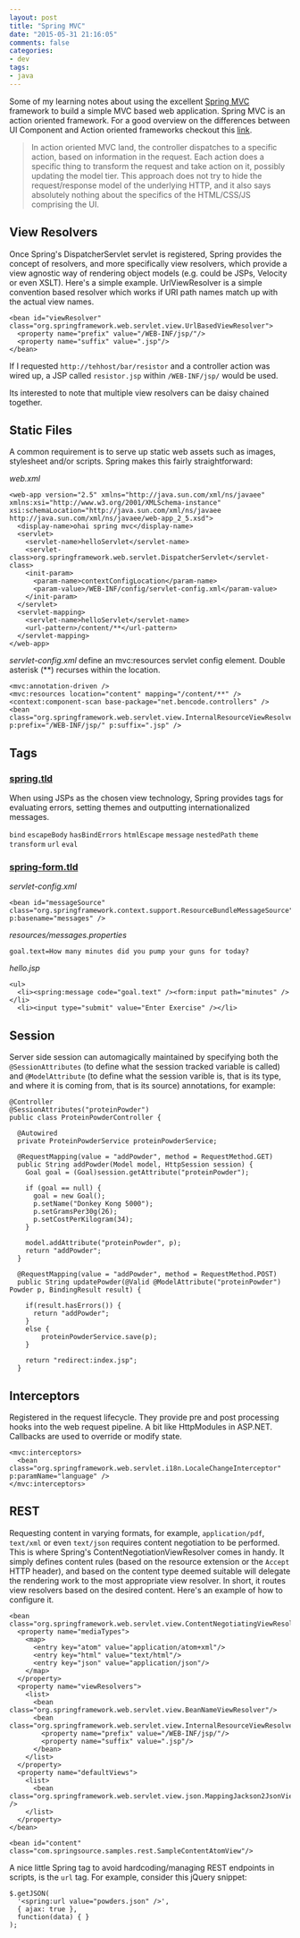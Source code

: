 ```yaml
---
layout: post
title: "Spring MVC"
date: "2015-05-31 21:16:05"
comments: false
categories:
- dev
tags:
- java
---
```


Some of my learning notes about using the excellent [Spring MVC](https://spring.io/guides/gs/serving-web-content/) framework to build a simple MVC based web application. Spring MVC is an action oriented framework. For a good overview on the differences between UI Component and Action oriented frameworks checkout this [link](http://www.oracle.com/technetwork/articles/java/mvc-2280472.html).

> In action oriented MVC land, the controller dispatches to a specific action, based on information in the request. Each action does a specific thing to transform the request and take action on it, possibly updating the model tier. This approach does not try to hide the request/response model of the underlying HTTP, and it also says absolutely nothing about the specifics of the HTML/CSS/JS comprising the UI.


## View Resolvers

Once Spring's DispatcherServlet servlet is registered, Spring provides the concept of resolvers, and more specifically view resolvers, which provide a view agnostic way of rendering object models (e.g. could be JSPs, Velocity or even XSLT). Here's a simple example. UrlViewResolver is a simple convention based resolver which works if URI path names match up with the actual view names.

    <bean id="viewResolver" class="org.springframework.web.servlet.view.UrlBasedViewResolver">
      <property name="prefix" value="/WEB-INF/jsp/"/>
      <property name="suffix" value=".jsp"/>
    </bean>

If I requested `http://tehhost/bar/resistor` and a controller action was wired up, a JSP called `resistor.jsp` within `/WEB-INF/jsp/` would be used.

Its interested to note that multiple view resolvers can be daisy chained together.


## Static Files

A common requirement is to serve up static web assets such as images, stylesheet and/or scripts. Spring makes this fairly straightforward:


*web.xml*

    <web-app version="2.5" xmlns="http://java.sun.com/xml/ns/javaee" xmlns:xsi="http://www.w3.org/2001/XMLSchema-instance" xsi:schemaLocation="http://java.sun.com/xml/ns/javaee http://java.sun.com/xml/ns/javaee/web-app_2_5.xsd">    
      <display-name>ohai spring mvc</display-name>
      <servlet>
        <servlet-name>helloServlet</servlet-name>
        <servlet-class>org.springframework.web.servlet.DispatcherServlet</servlet-class>
        <init-param>
          <param-name>contextConfigLocation</param-name>
          <param-value>/WEB-INF/config/servlet-config.xml</param-value>
        </init-param>
      </servlet>
      <servlet-mapping>
        <servlet-name>helloServlet</servlet-name>
        <url-pattern>/content/**</url-pattern>
      </servlet-mapping>
    </web-app>

*servlet-config.xml* define an mvc:resources servlet config element. Double asterisk (**) recurses within the location.

<beans
  xmlns="http://www.springframework.org/schema/beans"
  xmlns:p="http://www.springframework.org/schema/p"
  xmlns:xsi="http://www.w3.org/2001/XMLSchema-instance"
  xmlns:context="http://www.springframework.org/schema/context"
  xmlns:mvc="http://www.springframework.org/schema/mvc"
  xsi:schemaLocation="http://www.springframework.org/schema/beans http://www.springframework.org/schema/beans/spring-beans-2.5.xsd http://www.springframework.org/schema/aop http://www.springframework.org/schema/aop/spring-aop-2.5.xsd http://www.springframework.org/schema/context http://www.springframework.org/schema/context/spring-context-2.5.xsd http://www.springframework.org/schema/tx http://www.springframework.org/schema/tx/spring-tx-2.5.xsd http://www.springframework.org/schema/mvc http://www.springframework.org/schema/mvc/spring-mvc.xsd">

    <mvc:annotation-driven />
    <mvc:resources location="content" mapping="/content/**" />
    <context:component-scan base-package="net.bencode.controllers" />
    <bean class="org.springframework.web.servlet.view.InternalResourceViewResolver" p:prefix="/WEB-INF/jsp/" p:suffix=".jsp" />
</beans>





## Tags

### [spring.tld](http://static.springsource.org/spring/docs/current/spring-framework-reference/html/spring.tld.html)

When using JSPs as the chosen view technology, Spring provides tags for evaluating errors, setting themes and outputting internationalized messages.

`bind`
`escapeBody`
`hasBindErrors`
`htmlEscape`
`message`
`nestedPath`
`theme`
`transform`
`url`
`eval`

### [spring-form.tld](http://static.springsource.org/spring/docs/current/spring-framework-reference/html/spring-form.tld.html)


*servlet-config.xml*

    <bean id="messageSource" class="org.springframework.context.support.ResourceBundleMessageSource" p:basename="messages" />

*resources/messages.properties*

    goal.text=How many minutes did you pump your guns for today?

*hello.jsp*

    <ul>
      <li><spring:message code="goal.text" /><form:input path="minutes" /></li>
      <li><input type="submit" value="Enter Exercise" /></li>


## Session

Server side session can automagically maintained by specifying both the `@SessionAttributes` (to define what the session tracked variable is called) and `@ModelAttribute` (to define what the session varible is, that is its type, and where it is coming from, that is its source) annotations, for example:

    @Controller
    @SessionAttributes("proteinPowder")
    public class ProteinPowderController {
    
      @Autowired
      private ProteinPowderService proteinPowderService;
    
      @RequestMapping(value = "addPowder", method = RequestMethod.GET)
      public String addPowder(Model model, HttpSession session) {
        Goal goal = (Goal)session.getAttribute("proteinPowder");

        if (goal == null) {
          goal = new Goal();
          p.setName("Donkey Kong 5000");
          p.setGramsPer30g(26);
          p.setCostPerKilogram(34);
        }

        model.addAttribute("proteinPowder", p);
        return "addPowder";
      }
      
      @RequestMapping(value = "addPowder", method = RequestMethod.POST)
      public String updatePowder(@Valid @ModelAttribute("proteinPowder") Powder p, BindingResult result) {

        if(result.hasErrors()) {
          return "addPowder";
        }
        else {
            proteinPowderService.save(p);
        }
        
        return "redirect:index.jsp";
      }


## Interceptors

Registered in the request lifecycle. They provide pre and post processing hooks into the web request pipeline. A bit like HttpModules in ASP.NET. Callbacks are used to override or modify state.


    <mvc:interceptors>
      <bean class="org.springframework.web.servlet.i18n.LocaleChangeInterceptor" p:paramName="language" /> 
    </mvc:interceptors>


## REST

Requesting content in varying formats, for example, `application/pdf`, `text/xml` or even `text/json` requires content negotiation to be performed. This is where Spring's ContentNegotiationViewResolver comes in handy. It simply defines content rules (based on the resource extension or the `Accept` HTTP header), and based on the content type deemed suitable will delegate the rendering work to the most appropriate view resolver. In short, it routes view resolvers based on the desired content. Here's an example of how to configure it.

    <bean class="org.springframework.web.servlet.view.ContentNegotiatingViewResolver">
      <property name="mediaTypes">
        <map>
          <entry key="atom" value="application/atom+xml"/>
          <entry key="html" value="text/html"/>
          <entry key="json" value="application/json"/>
        </map>
      </property>
      <property name="viewResolvers">
        <list>
          <bean class="org.springframework.web.servlet.view.BeanNameViewResolver"/>
          <bean class="org.springframework.web.servlet.view.InternalResourceViewResolver">
            <property name="prefix" value="/WEB-INF/jsp/"/>
            <property name="suffix" value=".jsp"/>
          </bean>
        </list>
      </property>
      <property name="defaultViews">
        <list>
          <bean class="org.springframework.web.servlet.view.json.MappingJackson2JsonView" />
        </list>
      </property>
    </bean>
    
    <bean id="content" class="com.springsource.samples.rest.SampleContentAtomView"/>

A nice little Spring tag to avoid hardcoding/managing REST endpoints in scripts, is the `url` tag. For example, consider this jQuery snippet:

    $.getJSON(
      '<spring:url value="powders.json" />', 
      { ajax: true }, 
      function(data) { }
    );
